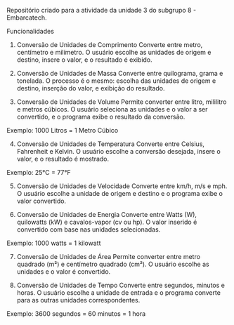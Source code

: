 Repositório criado para a atividade da unidade 3 do subgrupo 8 - Embarcatech.

Funcionalidades
1. Conversão de Unidades de Comprimento
Converte entre metro, centímetro e milímetro. O usuário escolhe as unidades de origem e destino, insere o valor, e o resultado é exibido.

2. Conversão de Unidades de Massa
Converte entre quilograma, grama e tonelada. O processo é o mesmo: escolha das unidades de origem e destino, inserção do valor, e exibição do resultado.

3. Conversão de Unidades de Volume
Permite converter entre litro, mililitro e metros cúbicos. O usuário seleciona as unidades e o valor a ser convertido, e o programa exibe o resultado da conversão.

Exemplo:
1000 Litros = 1 Metro Cúbico

4. Conversão de Unidades de Temperatura
Converte entre Celsius, Fahrenheit e Kelvin. O usuário escolhe a conversão desejada, insere o valor, e o resultado é mostrado.

Exemplo:
25°C = 77°F

5. Conversão de Unidades de Velocidade
Converte entre km/h, m/s e mph. O usuário escolhe a unidade de origem e destino e o programa exibe o valor convertido.

6. Conversão de Unidades de Energia
Converte entre Watts (W), quilowatts (kW) e cavalos-vapor (cv ou hp). O valor inserido é convertido com base nas unidades selecionadas.

Exemplo:
1000 watts = 1 kilowatt

7. Conversão de Unidades de Área
Permite converter entre metro quadrado (m²) e centímetro quadrado (cm²). O usuário escolhe as unidades e o valor é convertido.

8. Conversão de Unidades de Tempo
Converte entre segundos, minutos e horas. O usuário escolhe a unidade de entrada e o programa converte para as outras unidades correspondentes.

Exemplo:
3600 segundos = 60 minutos = 1 hora

